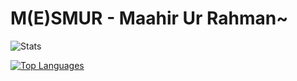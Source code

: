 # M(E)SMUR - Maahir Ur Rahman~

![Stats](https://github-readme-stats.vercel.app/api?username=MESMUR&count_private=true&show_icons=true&theme=tokyonight)

[![Top Languages](https://github-readme-stats.vercel.app/api/top-langs/?username=MESMUR)](https://github.com/MESMUR/github-readme-stats)
